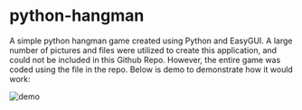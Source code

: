 # python-hangman

A simple python hangman game created using Python and EasyGUI. A large number of pictures and files were utilized to create this application, and could not be included in this Github Repo. However, the entire game was coded using the file in the repo. Below is demo to demonstrate how it would work:

![demo](https://user-images.githubusercontent.com/76793061/104958527-31caa100-599e-11eb-9d97-99ee996630ab.gif)
